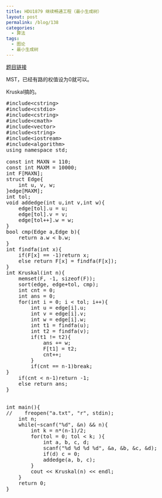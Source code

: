 ```yaml
---
title: HDU1879 继续畅通工程（最小生成树）
layout: post
permalink: /blog/138
categories:
  - 算法
tags:
  - 图论
  - 最小生成树
---
```

<a href="http://acm.hdu.edu.cn/showproblem.php?pid=1879" target="_blank">题目链接</a>

MST，已经有路的权值设为0就可以。

Kruskal搞的。

<pre class="brush: cpp; title: ; notranslate" title="">#include&lt;cstring&gt;
#include&lt;cstdio&gt;
#include&lt;cstring&gt;
#include&lt;cmath&gt;
#include&lt;vector&gt;
#include&lt;string&gt;
#include&lt;iostream&gt;
#include&lt;algorithm&gt;
using namespace std;

const int MAXN = 110;
const int MAXM = 10000;
int F[MAXN];
struct Edge{
    int u, v, w;
}edge[MAXM];
int tol;
void addedge(int u,int v,int w){
    edge[tol].u = u;
    edge[tol].v = v;
    edge[tol++].w = w;
}
bool cmp(Edge a,Edge b){
    return a.w &lt; b.w;
}
int findfa(int x){
    if(F[x] == -1)return x;
    else return F[x] = findfa(F[x]);
}
int Kruskal(int n){
    memset(F, -1, sizeof(F));
    sort(edge, edge+tol, cmp);
    int cnt = 0;
    int ans = 0;
    for(int i = 0; i &lt; tol; i++){
        int u = edge[i].u;
        int v = edge[i].v;
        int w = edge[i].w;
        int t1 = findfa(u);
        int t2 = findfa(v);
        if(t1 != t2){
            ans += w;
            F[t1] = t2;
            cnt++;
        }
        if(cnt == n-1)break;
}
    if(cnt &lt; n-1)return -1;
    else return ans;
}


int main(){
//    freopen("a.txt", "r", stdin);
    int n;
    while(~scanf("%d", &n) && n){
        int k = n*(n-1)/2;
        for(tol = 0; tol &lt; k; ){
            int a, b, c, d;
            scanf("%d %d %d %d", &a, &b, &c, &d);
            if(d) c = 0;
            addedge(a, b, c);
        }
        cout &lt;&lt; Kruskal(n) &lt;&lt; endl;
    }
    return 0;
}
</pre>